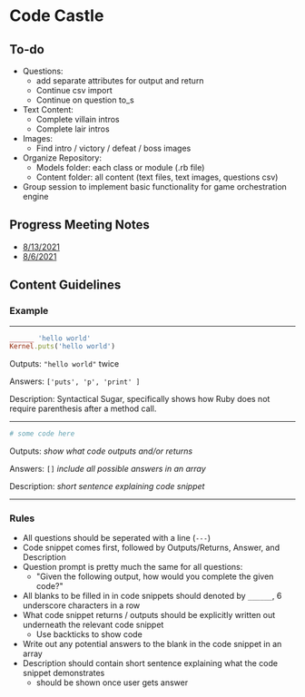 # Code Castle

## To-do

- Questions:
  - add separate attributes for output and return
  - Continue csv import
  - Continue on question to_s
- Text Content:
  - Complete villain intros
  - Complete lair intros
- Images:
  - Find intro / victory / defeat / boss images
- Organize Repository:
  - Models folder: each class or module (.rb file)
  - Content folder: all content (text files, text images, questions csv)
- Group session to implement basic functionality for game orchestration engine

## Progress Meeting Notes

- [8/13/2021](./meetings/08_13_21.md)
- [8/6/2021](./meetings/08_6_21.md)

## Content Guidelines

### Example

---

```ruby
______ 'hello world'
Kernel.puts('hello world')
```

Outputs: `"hello world"` twice

Answers: `['puts', 'p', 'print' ]`

Description: Syntactical Sugar, specifically shows how Ruby does not require parenthesis after a method call.

---

```ruby
# some code here
```

Outputs: _show what code outputs and/or returns_

Answers: `[]` _include all possible answers in an array_

Description: _short sentence explaining code snippet_

---
  
### Rules

- All questions should be seperated with a line (`---`)
- Code snippet comes first, followed by Outputs/Returns, Answer, and Description
- Question prompt is pretty much the same for all questions:
  - "Given the following output, how would you complete the given code?"
- All blanks to be filled in in code snippets should denoted by `______`, 6 underscore characters in a row
- What code snippet returns / outputs should be explicitly written out underneath the relevant code snippet
  - Use backticks to show code
- Write out any potential answers to the blank in the code snippet in an array
- Description should contain short sentence explaining what the code snippet demonstrates
  - should be shown once user gets answer

